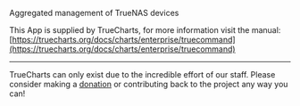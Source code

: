 Aggregated management of TrueNAS devices

This App is supplied by TrueCharts, for more information visit the manual: [https://truecharts.org/docs/charts/enterprise/truecommand](https://truecharts.org/docs/charts/enterprise/truecommand)

---

TrueCharts can only exist due to the incredible effort of our staff.
Please consider making a [donation](https://truecharts.org/docs/about/sponsor) or contributing back to the project any way you can!
